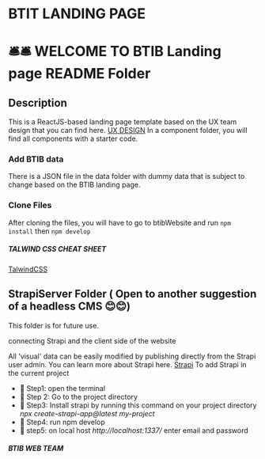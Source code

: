 # BTIT LANDING PAGE

# 🛎️🛎️ WELCOME TO BTIB Landing page README Folder

## Description

This is a ReactJS-based landing page template based on the UX team design that you can find here. <a href="https://www.figma.com/file/QhB2pdyTcwQamr8i53LnEi/BTIB-Website-project?type=design&node-id=2-432&mode=design&t=lzX2D6V3h0B3OSpK-0">UX DESIGN</a>
In a component folder, you will find all components with a starter code.

### Add BTIB data

There is a JSON file in the data folder with dummy data that is subject to change based on the BTIB landing page.

### Clone Files

After cloning the files, you will have to go to btibWebsite and run `npm install` then `npm develop`

##### TALWIND CSS CHEAT SHEET

<a href="https://tailwindcomponents.com/cheatsheet/">TalwindCSS</a>

## StrapiServer Folder ( Open to another suggestion of a headless CMS 😊😊)

This folder is for future use.

connecting Strapi and the client side of the website

All 'visual' data can be easily modified by publishing directly from the Strapi user admin.
You can learn more about Strapi here. <a href="https://strapi.io/">Strapi</a>
To add Strapi in the current project

- 🎯 Step1: open the terminal
- 🎯 Step 2: Go to the project directory
- 🎯 Step3: Install strapi by running this command on your project directory _npx create-strapi-app@latest my-project_
- 🎯 Step4: run npm develop
- 🎯 step5: on local host _http://localhost:1337/_ enter email and password

##### BTIB WEB TEAM
